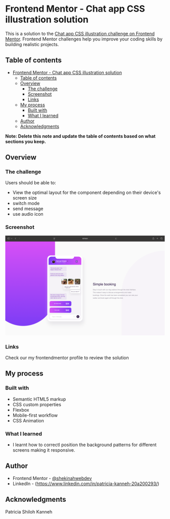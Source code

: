 # Frontend Mentor - Chat app CSS illustration solution

This is a solution to the [Chat app CSS illustration challenge on Frontend Mentor](https://www.frontendmentor.io/challenges/chat-app-css-illustration-O5auMkFqY). Frontend Mentor challenges help you improve your coding skills by building realistic projects.

## Table of contents

- [Frontend Mentor - Chat app CSS illustration solution](#frontend-mentor---chat-app-css-illustration-solution)
  - [Table of contents](#table-of-contents)
  - [Overview](#overview)
    - [The challenge](#the-challenge)
    - [Screenshot](#screenshot)
    - [Links](#links)
  - [My process](#my-process)
    - [Built with](#built-with)
    - [What I learned](#what-i-learned)
  - [Author](#author)
  - [Acknowledgments](#acknowledgments)

**Note: Delete this note and update the table of contents based on what sections you keep.**

## Overview

### The challenge

Users should be able to:

- View the optimal layout for the component depending on their device's screen size
- switch mode
- send message
- use audio icon

### Screenshot

![](screenshot.png)

### Links

Check our my frontendmentor profile to review the solution

## My process

### Built with

- Semantic HTML5 markup
- CSS custom properties
- Flexbox
- Mobile-first workflow
- CSS Animation

### What I learned

- I learnt how to correctl position the background patterns for different screens making it responsive.

## Author

- Frontend Mentor - [@shekinahwebdev](https://www.frontendmentor.io/profile/shekinahwebdev)
- LinkedIn - (https://www.linkedin.com/in/patricia-kanneh-20a200293/)

## Acknowledgments

Patricia Shiloh Kanneh
